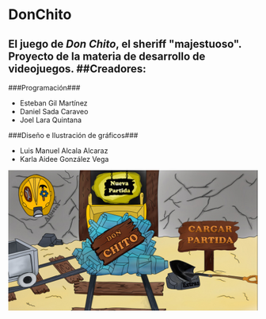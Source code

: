 # DonChito
El juego de ***Don Chito***, el sheriff "majestuoso".  
Proyecto de la materia de desarrollo de videojuegos.
##Creadores:
---
###Programación###
- Esteban Gil Martínez  
- Daniel Sada Caraveo
- Joel Lara Quintana  

###Diseño e Ilustración de gráficos###
- Luis Manuel Alcala Alcaraz  
- Karla Aidee González Vega  
  
![Don Chito Main Screen](android/assets/Imagenes/DonChitoImage.jpg)

